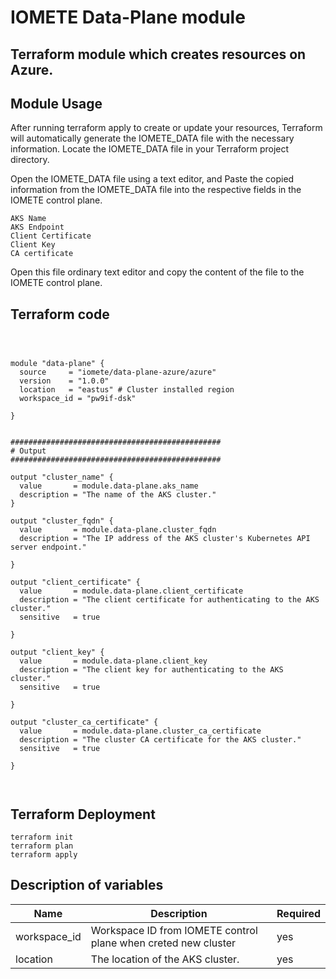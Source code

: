 # IOMETE Data-Plane module

## Terraform module which creates resources on Azure.
 

## Module Usage

After running terraform apply to create or update your resources, Terraform will automatically generate the IOMETE_DATA file with the necessary information.
Locate the IOMETE_DATA file in your Terraform project directory.

Open the IOMETE_DATA file using a text editor, and Paste the copied information from the IOMETE_DATA file into the respective fields in the IOMETE control plane.


```shell
AKS Name 
AKS Endpoint 
Client Certificate
Client Key
CA certificate

```
Open this file ordinary text editor and copy the content of the file to the IOMETE control plane.

## Terraform code

```hcl

 
 
module "data-plane" {
  source     = "iomete/data-plane-azure/azure"
  version    = "1.0.0"
  location   = "eastus" # Cluster installed region
  workspace_id = "pw9if-dsk"

}


###############################################
# Output
###############################################

output "cluster_name" {
  value       = module.data-plane.aks_name
  description = "The name of the AKS cluster."
}

output "cluster_fqdn" {
  value       = module.data-plane.cluster_fqdn
  description = "The IP address of the AKS cluster's Kubernetes API server endpoint."

}

output "client_certificate" {
  value       = module.data-plane.client_certificate
  description = "The client certificate for authenticating to the AKS cluster."
  sensitive   = true

}

output "client_key" {
  value       = module.data-plane.client_key
  description = "The client key for authenticating to the AKS cluster."
  sensitive   = true

}

output "cluster_ca_certificate" {
  value       = module.data-plane.cluster_ca_certificate
  description = "The cluster CA certificate for the AKS cluster."
  sensitive   = true

}

  
```

## Terraform Deployment

```shell
terraform init
terraform plan
terraform apply
```

## Description of variables

| Name | Description | Required |
| --- | --- | --- |
| workspace_id | Workspace ID from IOMETE control plane when creted new cluster | yes |
| location | The location of the AKS cluster. | yes |
 
